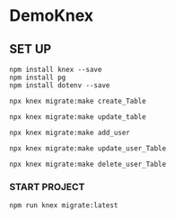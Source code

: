 # DemoKnex

## SET UP

```
npm install knex --save
npm install pg
npm install dotenv --save

npx knex migrate:make create_Table 

npx knex migrate:make update_table

npx knex migrate:make add_user

npx knex migrate:make update_user_Table

npx knex migrate:make delete_user_Table

```
### START PROJECT
```
npm run knex migrate:latest

```